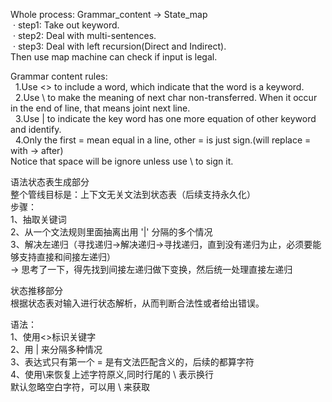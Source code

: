 Whole process: Grammar_content -> State_map  
&nbsp;·&nbsp;step1: Take out keyword.  
&nbsp;·&nbsp;step2: Deal with multi-sentences.  
&nbsp;·&nbsp;step3: Deal with left recursion(Direct and Indirect).  
Then use map machine can check if input is legal.  
  
Grammar content rules:  
&nbsp;&nbsp;1.Use <> to include a word, which indicate that the word is a keyword.  
&nbsp;&nbsp;2.Use \ to make the meaning of next char non-transferred. When it occur in the end of line, that means joint next line.  
&nbsp;&nbsp;3.Use | to indicate the key word has one more equation of other keyword and identify.  
&nbsp;&nbsp;4.Only the first = mean equal in a line, other = is just sign.(will replace = with -> after)  
Notice that space will be ignore unless use \ to sign it.


语法状态表生成部分  
整个管线目标是：上下文无关文法到状态表（后续支持永久化）  
步骤：  
1、抽取关键词  
2、从一个文法规则里面抽离出用 '|' 分隔的多个情况  
3、解决左递归（寻找递归->解决递归->寻找递归，直到没有递归为止，必须要能够支持直接和间接左递归）  
  -> 思考了一下，得先找到间接左递归做下变换，然后统一处理直接左递归

状态推移部分  
根据状态表对输入进行状态解析，从而判断合法性或者给出错误。  

语法：  
1、使用<>标识关键字  
2、用 | 来分隔多种情况  
3、表达式只有第一个 = 是有文法匹配含义的，后续的都算字符  
4、使用\来恢复上述字符原义,同时行尾的 \ 表示换行  
默认忽略空白字符，可以用 \ 来获取
